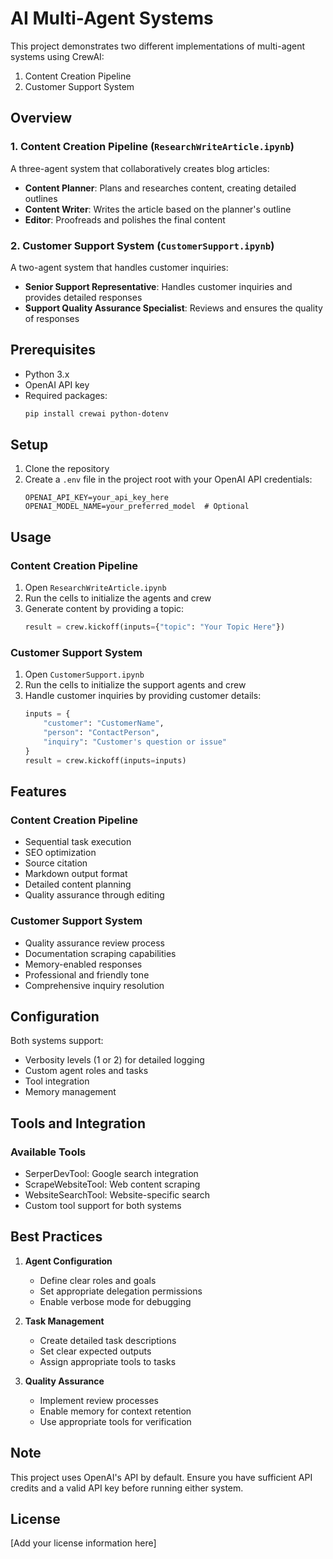 # AI Multi-Agent Systems

This project demonstrates two different implementations of multi-agent systems using CrewAI:

1. Content Creation Pipeline
2. Customer Support System

## Overview

### 1. Content Creation Pipeline (`ResearchWriteArticle.ipynb`)

A three-agent system that collaboratively creates blog articles:

- **Content Planner**: Plans and researches content, creating detailed outlines
- **Content Writer**: Writes the article based on the planner's outline
- **Editor**: Proofreads and polishes the final content

### 2. Customer Support System (`CustomerSupport.ipynb`)

A two-agent system that handles customer inquiries:

- **Senior Support Representative**: Handles customer inquiries and provides detailed responses
- **Support Quality Assurance Specialist**: Reviews and ensures the quality of responses

## Prerequisites

- Python 3.x
- OpenAI API key
- Required packages:
  ```bash
  pip install crewai python-dotenv
  ```

## Setup

1. Clone the repository
2. Create a `.env` file in the project root with your OpenAI API credentials:
   ```
   OPENAI_API_KEY=your_api_key_here
   OPENAI_MODEL_NAME=your_preferred_model  # Optional
   ```

## Usage

### Content Creation Pipeline

1. Open `ResearchWriteArticle.ipynb`
2. Run the cells to initialize the agents and crew
3. Generate content by providing a topic:
   ```python
   result = crew.kickoff(inputs={"topic": "Your Topic Here"})
   ```

### Customer Support System

1. Open `CustomerSupport.ipynb`
2. Run the cells to initialize the support agents and crew
3. Handle customer inquiries by providing customer details:
   ```python
   inputs = {
       "customer": "CustomerName",
       "person": "ContactPerson",
       "inquiry": "Customer's question or issue"
   }
   result = crew.kickoff(inputs=inputs)
   ```

## Features

### Content Creation Pipeline

- Sequential task execution
- SEO optimization
- Source citation
- Markdown output format
- Detailed content planning
- Quality assurance through editing

### Customer Support System

- Quality assurance review process
- Documentation scraping capabilities
- Memory-enabled responses
- Professional and friendly tone
- Comprehensive inquiry resolution

## Configuration

Both systems support:

- Verbosity levels (1 or 2) for detailed logging
- Custom agent roles and tasks
- Tool integration
- Memory management

## Tools and Integration

### Available Tools

- SerperDevTool: Google search integration
- ScrapeWebsiteTool: Web content scraping
- WebsiteSearchTool: Website-specific search
- Custom tool support for both systems

## Best Practices

1. **Agent Configuration**

   - Define clear roles and goals
   - Set appropriate delegation permissions
   - Enable verbose mode for debugging

2. **Task Management**

   - Create detailed task descriptions
   - Set clear expected outputs
   - Assign appropriate tools to tasks

3. **Quality Assurance**
   - Implement review processes
   - Enable memory for context retention
   - Use appropriate tools for verification

## Note

This project uses OpenAI's API by default. Ensure you have sufficient API credits and a valid API key before running either system.

## License

[Add your license information here]
